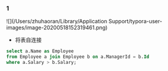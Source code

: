 

### 1

![](/Users/zhuhaoran/Library/Application Support/typora-user-images/image-20200518152319461.png)

* 将表自连接

```sql
select a.Name as Employee
from Employee a join Employee b on a.ManagerId = b.Id
where a.Salary > b.Salary;
```